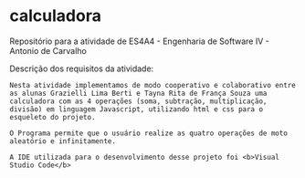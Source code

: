 # calculadora
Repositório para a atividade de ES4A4 - Engenharia de Software IV - Antonio de Carvalho

Descrição dos requisitos da atividade:

    Nesta atividade implementamos de modo cooperativo e colaborativo entre as alunas Grazielli Lima Berti e Tayna Rita de França Souza uma calculadora com as 4 operações (soma, subtração, multiplicação, divisão) em linguagem Javascript, utilizando html e css para o esqueleto do projeto. 

    O Programa permite que o usuário realize as quatro operações de moto aleatório e infinitamente. 

    A IDE utilizada para o desenvolvimento desse projeto foi <b>Visual Studio Code</b>
